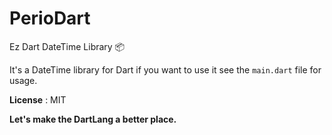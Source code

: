 # PerioDart
Ez Dart DateTime Library :package:

It's a DateTime library for Dart if you want to use it see the ```main.dart``` file for usage.


**License** : MIT

**Let's make the DartLang a better place.**
